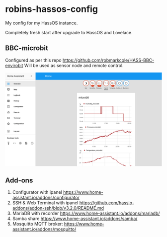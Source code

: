 # robins-hassos-config
My config for my HassOS instance.

Completely fresh start after upgrade to HassOS and Lovelace. 

## BBC-microbit
Configured as per this repo https://github.com/robmarkcole/HASS-BBC-envirobit Will be used as sensor node and remote control.

<p align="center">
<img src="https://github.com/robmarkcole/robins-hassos-config/blob/master/images/usage.png" width="900">
</p>

## Add-ons

1. Configurator with ipanel https://www.home-assistant.io/addons/configurator
2. SSH & Web Terminal with ipanel https://github.com/hassio-addons/addon-ssh/blob/v3.2.0/README.md
3. MariaDB with recorder https://www.home-assistant.io/addons/mariadb/
4. Samba share https://www.home-assistant.io/addons/samba/
5. Mosquitto MQTT broker: https://www.home-assistant.io/addons/mosquitto/
